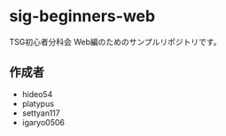 # sig-beginners-web

TSG初心者分科会 Web編のためのサンプルリポジトリです。

## 作成者

* hideo54
* platypus
* settyan117
* igaryo0506
